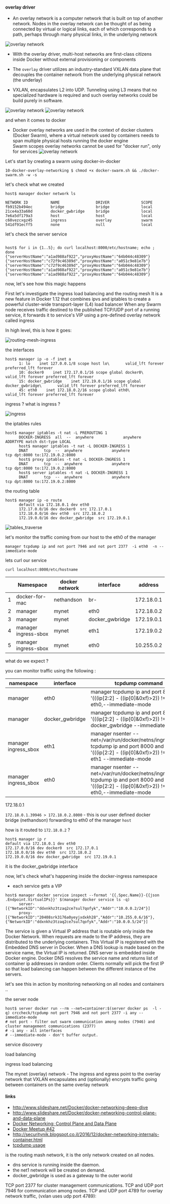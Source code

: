 
#### overlay driver
* An overlay network is a computer network that is built on top of another network. 
Nodes in the overlay network can be thought of as being connected by virtual or logical links, each of which corresponds to a path, perhaps through many physical links, in the underlying network

![overlay network](img/overlay-simple.jpg)

* With the overlay driver, multi-host networks are first-class citizens inside Docker without external provisioning or components

* The `overlay` driver utilizes an industry-standard VXLAN data plane that decouples the container network from the underlying physical network (the underlay)
* VXLAN, encapsulates L2 into UDP. Tunneling using L3 means that no specialized hardware is required and such overlay networks could be build purely in software.

![overlay network](img/vxlan-dataflow-1.jpg)
![overlay network](img/vxlan-dataflow-2.jpg)


and when it comes to docker
* Docker overlay networks are used in the context of docker clusters (Docker Swarm), where a virtual network used by containers needs to span multiple physical hosts running the docker engine  
Swarm scopes overlay networks cannot be used for "docker run", only for services
![overlay network](img/packet-walk.png)



Let's start by creating a swarm using docker-in-docker
~~~
10-docker-overlay-networking $ chmod +x docker-swarm.sh && ./docker-swarm.sh -w -s
~~~

let's check what we created

~~~
host$ manager docker network ls

NETWORK ID          NAME                DRIVER              SCOPE
fb9152b494ec        bridge              bridge              local
21ce4a33a60d        docker_gwbridge     bridge              local
7e6a5df179a3        host                host                local
c60vezcxgz45        ingress             overlay             swarm
541df91ecff5        none                null                local
~~~

let's check the server service
 
~~~
 
host$ for i in {1..5}; do curl localhost:8000/etc/hostname; echo ; done
{"serverHostName":"a1ad988af922","proxyHostName":"64b044c48309"}
{"serverHostName":"c72f9c46389d","proxyHostName":"a051c9e81e7b"}
{"serverHostName":"c72f9c46389d","proxyHostName":"64b044c48309"}
{"serverHostName":"a1ad988af922","proxyHostName":"a051c9e81e7b"}
{"serverHostName":"a1ad988af922","proxyHostName":"64b044c48309"}
~~~


now, let's see how this magic happens

First let's investigate the ingress load balancing and the routing mesh
It is a new feature in Docker 1.12 that combines ipvs and iptables to create a powerful cluster-wide transport-layer (L4) load balancer
When any Swarm node receives traffic destined to the published TCP/UDP port of a running service, it forwards it to service's VIP using a pre-defined overlay network called ingress

In high level, this is how it goes: 

![routing-mesh-ingress](img/routing-mesh-ingress.png)

the interfaces
~~~
host$ manager ip -o -f inet a
      1: lo    inet 127.0.0.1/8 scope host lo\       valid_lft forever preferred_lft forever
      10: docker0    inet 172.17.0.1/16 scope global docker0\       valid_lft forever preferred_lft forever
      15: docker_gwbridge    inet 172.19.0.1/16 scope global docker_gwbridge\       valid_lft forever preferred_lft forever
      45: eth0    inet 172.18.0.2/16 scope global eth0\       valid_lft forever preferred_lft forever
~~~

ingress ? what is ingress ? 

![ingress](img/ingress.png)


the iptables rules
~~~
host$ manager iptables -t nat -L PREROUTING 1
      DOCKER-INGRESS  all  --  anywhere             anywhere             ADDRTYPE match dst-type LOCAL
      host$ manager iptables -t nat -L DOCKER-INGRESS 1
      DNAT       tcp  --  anywhere             anywhere             tcp dpt:8000 to:172.19.0.2:8000
      host$ proxy iptables -t nat -L DOCKER-INGRESS 1
      DNAT       tcp  --  anywhere             anywhere             tcp dpt:8000 to:172.19.0.2:8000
      host$ server iptables -t nat -L DOCKER-INGRESS 1
      DNAT       tcp  --  anywhere             anywhere             tcp dpt:8000 to:172.19.0.2:8000

~~~

the routing table

~~~
host$ manager ip -o route
      default via 172.18.0.1 dev eth0
      172.17.0.0/16 dev docker0  src 172.17.0.1
      172.18.0.0/16 dev eth0  src 172.18.0.2
      172.19.0.0/16 dev docker_gwbridge  src 172.19.0.1
~~~

![tables_traverse](img/tables_traverse.jpg)


let's monitor the traffic coming from our host to the eth0 of the manager

`manager tcpdump ip and not port 7946 and not port 2377  -i eth0  -n --immediate-mode`

lets curl our service

`curl localhost:8000/etc/hostname`


|   | Namespace            | docker network  | interface       | address    |
|:-:|----------------------|-----------------|-----------------|------------|
| 1 | docker-for-mac       | nethandson      | br-             | 172.18.0.1 |
| 2 | manager              | mynet           | eth0            | 172.18.0.2 |
| 3 | manager              | mynet           | docker_gwbridge | 172.19.0.1 |
| 4 | manager ingress-sbox | mynet           | eth1            | 172.19.0.2 |
| 5 | manager ingress-sbox | mynet           | eth0            | 10.255.0.2 |

what do we expect ?
 
you can monitor traffic using the following : 

| namespace            | interface       | tcpdump command                                                                                                                                      |
|----------------------|-----------------|------------------------------------------------------------------------------------------------------------------------------------------------------|
| manager              | eth0            | manager tcpdump ip and port 8000 and '(((ip[2:2] - ((ip[0]&0xf)>2)) != 0)' -i eth0,--immediate-mode                                                  |
| manager              | docker_gwbridge | manager tcpdump ip and port 8000 and '(((ip[2:2] - ((ip[0]&0xf)>2)) != 0)' -i docker_gwbridge --immediate-mode                                       |
| manager ingress_sbox | eth1            | manager nsenter --net=/var/run/docker/netns/ingress_sbox tcpdump ip and port 8000 and '(((ip[2:2] - ((ip[0]&0xf)>2)) != 0)' -i eth1 --immediate-mode |
| manager ingress_sbox | eth0            | manager nsenter --net=/var/run/docker/netns/ingress_sbox tcpdump ip and port 8000 and '(((ip[2:2] - ((ip[0]&0xf)>2)) != 0)' -i eth0,--immediate-mode |

 
 
 172.18.0.1
 

`172.18.0.1.39946 > 172.18.0.2.8000` - this is our user defined docker bridge (nethandson) forwarding to eth0 of the manager `host`

how is it routed to  `172.18.0.2` ? 

~~~
host$ manager ip r
default via 172.18.0.1 dev eth0
172.17.0.0/16 dev docker0  src 172.17.0.1
172.18.0.0/16 dev eth0  src 172.18.0.2
172.19.0.0/16 dev docker_gwbridge  src 172.19.0.1
~~~
it is the docker_gwbridge interface

now, let's check what's happening inside the docker-ingress namespace 



* each service gets a VIP 

~~~
host$ manager docker service inspect --format '{{.Spec.Name}}-{{json .Endpoint.VirtualIPs}}' $(manager docker service ls -q)
      server-[{"NetworkID":"ddxnkhz3tzaq2ce7sul7qofyk","Addr":"10.0.0.2/24"}]
      proxy-[{"NetworkID":"20408srk3176a0yeyjxdxkh28","Addr":"10.255.0.6/16"},{"NetworkID":"ddxnkhz3tzaq2ce7sul7qofyk","Addr":"10.0.0.5/24"}]
~~~



The service is given a Virtual IP address that is routable only inside the Docker Network. 
When requests are made to the IP address, they are distributed to the underlying containers. 
This Virtual IP is registered with the Embedded DNS server in Docker. 
When a DNS lookup is made based on the service name, the Virtual IP is returned.
DNS server is embedded inside Docker engine. Docker DNS resolves the service name and returns list of container ip addresses in random order. 
Clients normally will pick the first IP so that load balancing can happen between the different instance of the servers.

let's see this in action by monitoring networking on all nodes and containers .. 

the server node
~~~
host$ server docker run --rm --net=container:$(server docker ps  -l -q) crccheck/tcpdump not port 7946 and not port 2377 -i any --immediate-mode
# not port - filter out swarm communication among nodes (7946) and cluster management communications (2377)
# -i any - all interfaces
# --immediate-mode - don't buffer output. 
~~~




service discovery 

load balancing

ingress load balancing

The mynet (overlay) network - The ingress and egress point to the overlay network that VXLAN encapsulates and (optionally) encrypts traffic going between containers on the same overlay network


#### links
* http://www.slideshare.net/Docker/docker-networking-deep-dive  
* http://www.slideshare.net/Docker/docker-networking-control-plane-and-data-plane  
* [Docker Networking: Control Plane and Data Plane](https://www.youtube.com/watch?v=2EfOJhtjhIk)  
* [Docker Meetup #42](https://www.youtube.com/watch?v=2ihqKMDRkxM)  
* http://securitynik.blogspot.co.il/2016/12/docker-networking-internals-container.html  
* [tcpdump usage](http://www.tcpdump.org/tcpdump_man.html)

 is the routing mash network, it is the only network created on all nodes.
* dns service is running inside the daemon. 
* the net1 network will be created on demand.
* docker_gwbridge is used as a gateway to the outer world

TCP port 2377 for cluster management communications.
TCP and UDP port 7946 for communication among nodes.
TCP and UDP port 4789 for overlay network traffic, (vxlan uses udp port 4789):
